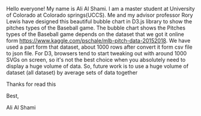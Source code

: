 Hello everyone!
My name is Ali Al Shami. I am a master student at University of Colorado at Colorado springs(UCCS).
Me and my advisor professor Rory Lewis have designed this beautiful bubble chart in D3.js library to show the pitches types of the Baseball game.
The bubble chart shows the Pitches types of the Baseball game depends on the dataset that we got it online form https://www.kaggle.com/pschale/mlb-pitch-data-20152018.
We have used a part form that dataset, about 1000 rows after convert it form csv file to json file. 
For D3, browsers tend to start tweaking out with around 1000 SVGs on screen, so it's not the best choice when you absolutely need to display a huge volume of data.
So, future work is to use a huge volume of dataset (all dataset) by average sets of data together

Thanks for read this 

Best,

Ali Al Shami
